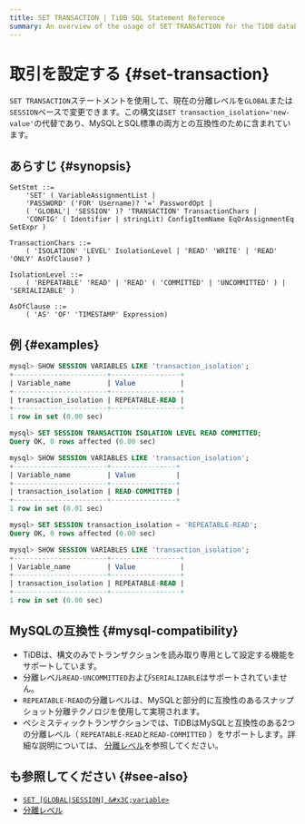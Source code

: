 ```yaml
---
title: SET TRANSACTION | TiDB SQL Statement Reference
summary: An overview of the usage of SET TRANSACTION for the TiDB database.
---
```


# 取引を設定する {#set-transaction}

`SET TRANSACTION`ステートメントを使用して、現在の分離レベルを`GLOBAL`または`SESSION`ベースで変更できます。この構文は`SET transaction_isolation='new-value'`の代替であり、MySQLとSQL標準の両方との互換性のために含まれています。

## あらすじ {#synopsis}

```ebnf+diagram
SetStmt ::=
    'SET' ( VariableAssignmentList |
    'PASSWORD' ('FOR' Username)? '=' PasswordOpt |
    ( 'GLOBAL'| 'SESSION' )? 'TRANSACTION' TransactionChars |
    'CONFIG' ( Identifier | stringLit) ConfigItemName EqOrAssignmentEq SetExpr )

TransactionChars ::=
    ( 'ISOLATION' 'LEVEL' IsolationLevel | 'READ' 'WRITE' | 'READ' 'ONLY' AsOfClause? )

IsolationLevel ::=
    ( 'REPEATABLE' 'READ' | 'READ' ( 'COMMITTED' | 'UNCOMMITTED' ) | 'SERIALIZABLE' )

AsOfClause ::=
    ( 'AS' 'OF' 'TIMESTAMP' Expression)
```

## 例 {#examples}

```sql
mysql> SHOW SESSION VARIABLES LIKE 'transaction_isolation';
+-----------------------+-----------------+
| Variable_name         | Value           |
+-----------------------+-----------------+
| transaction_isolation | REPEATABLE-READ |
+-----------------------+-----------------+
1 row in set (0.00 sec)

mysql> SET SESSION TRANSACTION ISOLATION LEVEL READ COMMITTED;
Query OK, 0 rows affected (0.00 sec)

mysql> SHOW SESSION VARIABLES LIKE 'transaction_isolation';
+-----------------------+----------------+
| Variable_name         | Value          |
+-----------------------+----------------+
| transaction_isolation | READ-COMMITTED |
+-----------------------+----------------+
1 row in set (0.01 sec)

mysql> SET SESSION transaction_isolation = 'REPEATABLE-READ';
Query OK, 0 rows affected (0.00 sec)

mysql> SHOW SESSION VARIABLES LIKE 'transaction_isolation';
+-----------------------+-----------------+
| Variable_name         | Value           |
+-----------------------+-----------------+
| transaction_isolation | REPEATABLE-READ |
+-----------------------+-----------------+
1 row in set (0.00 sec)
```

## MySQLの互換性 {#mysql-compatibility}

-   TiDBは、構文のみでトランザクションを読み取り専用として設定する機能をサポートしています。
-   分離レベル`READ-UNCOMMITTED`および`SERIALIZABLE`はサポートされていません。
-   `REPEATABLE-READ`の分離レベルは、MySQLと部分的に互換性のあるスナップショット分離テクノロジを使用して実現されます。
-   ペシミスティックトランザクションでは、TiDBはMySQLと互換性のある2つの分離レベル（ `REPEATABLE-READ`と`READ-COMMITTED` ）をサポートします。詳細な説明については、 [分離レベル](/transaction-isolation-levels.md)を参照してください。

## も参照してください {#see-also}

-   [`SET [GLOBAL|SESSION] &#x3C;variable>`](/sql-statements/sql-statement-set-variable.md)
-   [分離レベル](/transaction-isolation-levels.md)
